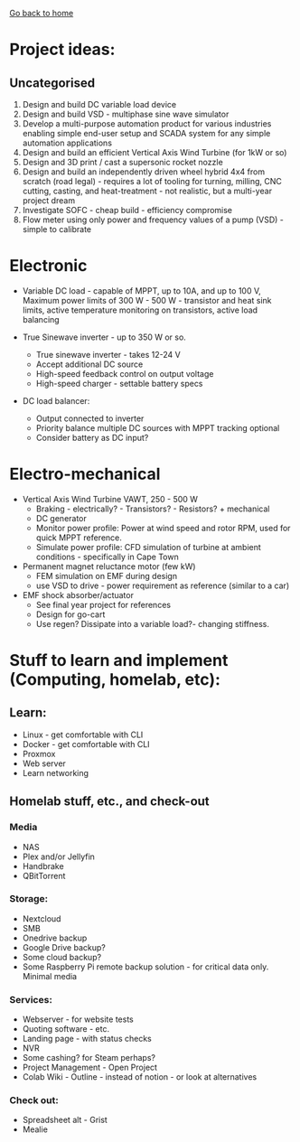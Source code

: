 [Go back to home](README.md)

# Project ideas:

## Uncategorised
1. Design and build DC variable load device
1. Design and build VSD - multiphase sine wave simulator
1. Develop a multi-purpose automation product for various industries enabling simple end-user setup and SCADA system for any simple automation applications
1. Design and build an efficient Vertical Axis Wind Turbine (for 1kW or so)
1. Design and 3D print / cast a supersonic rocket nozzle
1. Design and build an independently driven wheel hybrid 4x4 from scratch (road legal) - requires a lot of tooling for turning, milling, CNC cutting, casting, and heat-treatment - not realistic, but a multi-year project dream
1. Investigate SOFC - cheap build - efficiency compromise
1. Flow meter using only power and frequency values of a pump (VSD) - simple to calibrate


# Electronic
* Variable DC load - capable of MPPT, up to 10A, and up to 100 V, Maximum power limits of 300 W - 500 W - transistor and heat sink limits, active temperature monitoring on transistors, active load balancing
* True Sinewave inverter - up to 350 W or so.
  - True sinewave inverter - takes 12-24 V
  - Accept additional DC source
  - High-speed feedback control on output voltage
  - High-speed charger - settable battery specs

* DC load balancer:
  -  Output connected to inverter
  -  Priority balance multiple DC sources with MPPT tracking optional
  -  Consider battery as DC input? 


# Electro-mechanical
* Vertical Axis Wind Turbine VAWT, 250 - 500 W
  - Braking - electrically? - Transistors? - Resistors? + mechanical
  - DC generator
  - Monitor power profile: Power at wind speed and rotor RPM, used for quick MPPT reference.
  - Simulate power profile: CFD simulation of turbine at ambient conditions - specifically in Cape Town
* Permanent magnet reluctance motor (few kW)
  - FEM simulation on EMF during design
  - use VSD to drive - power requirement as reference (similar to a car)
* EMF shock absorber/actuator
  - See final year project for references
  - Design for go-cart
  - Use regen? Dissipate into a variable load?- changing stiffness.



# Stuff to learn and implement (Computing, homelab, etc):
## Learn:
* Linux - get comfortable with CLI
* Docker - get comfortable with CLI
* Proxmox
* Web server
* Learn networking



## Homelab stuff, etc., and check-out
### Media
* NAS
* Plex and/or Jellyfin
* Handbrake
* QBitTorrent
	
	
### Storage:
* Nextcloud
* SMB	
* Onedrive backup
* Google Drive backup?
* Some cloud backup?
* Some Raspberry Pi remote backup solution - for critical data only. Minimal media	
	

### Services:
* Webserver - for website tests
* Quoting software - etc.	
* Landing page - with status checks
* NVR
* Some cashing? for Steam perhaps?
* Project Management - Open Project
* Colab Wiki - Outline - instead of notion - or look at alternatives
	
	
### Check out:
* Spreadsheet alt - Grist
* Mealie
